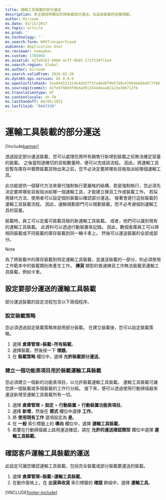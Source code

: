 ```yaml
---
title: 運輸工具裝載的部分運送
description: 本主題說明要如何將裝載部分運送，及延後裝載的容量規劃。
author: Mirzaab
ms.date: 03/15/2017
ms.topic: article
ms.prod: ''
ms.technology: ''
ms.search.form: WHSTransportLoad
audience: Application User
ms.reviewer: kamaybac
ms.custom: 1705903
ms.assetid: 427e01b3-4968-4cff-9b85-1717530f72e4
ms.search.region: Global
ms.author: mirzaab
ms.search.validFrom: 2016-02-28
ms.dyn365.ops.version: AX 8.0.0
ms.openlocfilehash: 5ea844531314b4dd2ff3fa46d8f0b57d9c47059e684d677f06f8259b264d4a90
ms.sourcegitcommit: 42fe9790ddf0bdad911544deaa82123a396712fb
ms.translationtype: HT
ms.contentlocale: zh-TW
ms.lasthandoff: 08/05/2021
ms.locfileid: "8447339"
---
```

# <a name="partial-shipment-of-a-transport-load"></a>運輸工具裝載的部分運送

[!include[banner](../includes/banner.md)]

透過設定部分運送裝載，您可以處理在將所有銷售行新增到裝載之前無法確定容量的裝載。 之後當知道確切的貨板數量時，便可以完成該流程。 因此，將運輸工具從暫存庫存中實際裝載貨物出來之前，您不必決定要將哪些貨板指派給哪個運輸工具。

此功能提供一個替代方法來替代強制執行更嚴格的結構，若是強制執行，您必須先決定要將哪些貨板指派給哪一個運輸工具，才能建立揀貨工作或裝載工作。 若採用替代方法，使用者可以設定個別裝載以確認部分運送。 接著會進行這些裝載的運輸工具裝載流程。 因此，運輸規劃部門可以規劃裝載，而不必考慮個別運輸工具的容量。

裝載時，員工可以定義可裝載貨板的新運輸工具裝載。 或者，他們可以識別現有的運輸工具裝載。 此資料可以透過行動裝置來記錄。 因此，數個倉庫員工可以將相同裝載或不同裝載的庫存裝載到同一輛卡車上。 然後可以運送裝載的全部或部分。

> [!NOTE] 
> 為了將裝載中的庫存裝載到特定運輸工具裝載，並運送裝載的一部分，則必須使用工作範本中的裝載類別來產生工作。 **揀貨** 類型的普通揀貨工作無法裝載至運輸工具裝載，例如卡車。

## <a name="set-up-transport-loads-for-partial-shipment"></a>設定要部分運送的運輸工具裝載

部分運送裝載的設定流程包含以下兩個程序。

### <a name="set-the-loading-strategy"></a>設定裝載策略

您必須透過設定裝載策略來啟用部分裝載。 在建立裝載後，您可以設定裝載策略。

1. 選擇 **倉庫管理**\>**裝載**\>**所有裝載**。
2. 選擇裝載，然後按一下 **標題**。
3. 在 **裝載策略** 欄位中，選擇 **允許裝載部分運送**。

### <a name="create-a-menu-item-for-loading-of-transport-loads"></a>建立一個功能表項目用於裝載運輸工具裝載

您必須建立一個新的功能表項目，以允許裝載運輸工具裝載。 運輸工具裝載可讓您將一個裝載或多個裝載的工作行分組。 接下來，便可以透過使用行動掃描器來運送新增至運輸工具裝載所有一切。

1. 選擇 **倉庫管理** \> **設定** \> **行動裝置** \> **行動裝置功能表項目**。
2. 選擇 **新增**，然後在 **模式** 欄位中選擇 **工作**。
3. 將 **使用現有工作** 選項設定為 **是**。
4. 在 **一般** 索引標籤上的 **導向** 欄位中，選擇 **運輸工具裝載**。
5. 若要在行動掃描器上啟用運送確認，請在 **允許的運送確認類型** 欄位中選擇 **運輸工具裝載**。

## <a name="confirm-shipment-of-a-transport-load-from-the-client"></a>確認客戶運輸工具裝載的運送

此設定可讓您確認運輸工具裝載，包括完全裝載或部分裝載要運送的裝載。

1. 選擇 **倉庫管理**\>**裝載**\>**運輸工具裝載**。
2. 在動作窗格上，在 **出貨與收貨** 索引標籤的 **確認** 群組中，選擇 **運輸工具**。


[!INCLUDE[footer-include](../../includes/footer-banner.md)]
